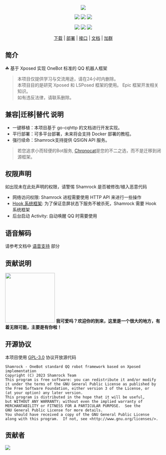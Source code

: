 <div align="center">

![][banner]

[![][actions]][actions-link]
[![][releases]][releases-link]
[![][downloads]][releases-link]

![][onebot-11]
![][onebot-12]
[![][license]](LICENSE)

[下载][download-link] | [部署][deploy-link] | [接口][api-link] | [文档][docs-link] | [加群][group-link]

</div>

## 简介

☘ 基于 Xposed 实现 OneBot 标准的 QQ 机器人框架

> 本项目仅提供学习与交流用途，请在24小时内删除。   
> 本项目目的是研究 Xposed 和 LSPosed 框架的使用。 Epic 框架开发相关知识。  
> 如有违反法律，请联系删除。

## 兼容|迁移|替代 说明

- 一键移植：本项目基于 go-cqhttp 的文档进行开发实现。
- 平行部署：可多平台部署，未来将会支持 Docker 部署的教程。  
- 强行续命：Shamrock支持提供 QSIGN API 服务。

> 若您追求小而轻便的Bot服务, [Chronocat](https://chronocat.vercel.app/)是您的不二之选，而不是迁移到闭源框架。

## 权限声明

如出现未在此处声明的权限，请警惕 Shamrock 是否被修改/植入恶意代码

- 网络访问权限: Shamrock 进程需要使用 HTTP API 来进行一些操作
- [Hook 系统框架][hook-system]: 为了保证息屏状态下服务不被杀死，Shamrock 需要 Hook 系统框架
- 后台启动 Activity: 自动唤醒 QQ 时需要使用

## 语音解码

请参考文档中 [语音支持][voice-support] 部分

## 贡献说明

<img src="https://github.com/linxinrao/Shamrock/assets/61898844/b7b1f44a-2ab3-4eae-a955-4f8a7ef696f5" width="160px"> **我可爱吗？欢迎你的到来，这里是一个很大的地方，有着无限可能，主要是有你啦！**

## 开源协议

本项目使用 [GPL-3.0](LICENSE) 协议开放源代码

```text
Shamrock - OneBot standard QQ robot framework based on Xposed implementation
Copyright (C) 2023 Shamrock Team
This program is free software: you can redistribute it and/or modify
it under the terms of the GNU General Public License as published by
the Free Software Foundation, either version 3 of the License, or
(at your option) any later version.
This program is distributed in the hope that it will be useful,
but WITHOUT ANY WARRANTY; without even the implied warranty of
MERCHANTABILITY or FITNESS FOR A PARTICULAR PURPOSE.  See the
GNU General Public License for more details.
You should have received a copy of the GNU General Public License
along with this program.  If not, see <http://www.gnu.org/licenses/>.
```

## 贡献者

[![][contrib-image]][contrib-link]

[banner]: https://socialify.git.ci/linxinrao/Shamrock/image?description=1&forks=1&issues=1&logo=https%3A%2F%2Flinxinrao.github.io%2FShamrock%2Fshamrock.jpg&pattern=Plus&pulls=1&stargazers=1&theme=Auto

[actions]: https://img.shields.io/github/actions/workflow/status/linxinrao/Shamrock/build-apk.yml?style=for-the-badge

[actions-link]: https://github.com/linxinrao/Shamrock/actions/workflows/build-apk.yml

[releases]: https://img.shields.io/github/v/release/linxinrao/Shamrock?style=for-the-badge

[releases-link]: https://github.com/linxinrao/Shamrock/releases

[downloads]: https://img.shields.io/github/downloads/linxinrao/Shamrock/total?style=for-the-badge

[license]: https://img.shields.io/github/license/linxinrao/Shamrock?style=for-the-badge

[onebot-11]: https://img.shields.io/badge/OneBot-11-black?style=for-the-badge

[onebot-12]: https://img.shields.io/badge/OneBot-12-black?style=for-the-badge

[download-link]: https://linxinrao.github.io/Shamrock/guide/getting-started.html#%E4%B8%8B%E8%BD%BD

[deploy-link]: https://linxinrao.github.io/Shamrock/guide/getting-started.html#%E9%83%A8%E7%BD%B2

[api-link]: https://linxinrao.github.io/Shamrock/api

[docs-link]: https://linxinrao.github.io/Shamrock/

[group-link]: https://linxinrao.github.io/Shamrock/group.html

[hook-system]: https://github.com/linxinrao/Shamrock/wiki/perm_hook_android

[voice-support]: https://linxinrao.github.io/Shamrock/advanced/voice.html

[contrib-image]: https://contrib.rocks/image?repo=linxinrao/Shamrock

[contrib-link]: https://github.com/linxinrao/Shamrock/graphs/contributors
